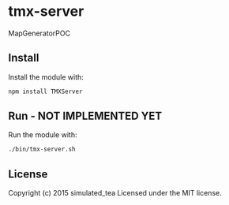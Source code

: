 # tmx-server

MapGeneratorPOC

## Install
Install the module with:

```bash
npm install TMXServer
```

## Run - NOT IMPLEMENTED YET
Run the module with:
```bash
./bin/tmx-server.sh
```

## License
Copyright (c) 2015 simulated_tea
Licensed under the MIT license.
